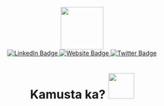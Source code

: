 <div id="header" align="center">
  <img src="https://media.giphy.com/media/v1.Y2lkPTc5MGI3NjExMDI4M2Q1ZDA3YjkyMzVjYTVlNjY0YmRlYTI2YzJmZjRiMjBiZWZhYyZlcD12MV9pbnRlcm5hbF9naWZzX2dpZklkJmN0PXM/vLlpbDafjgHystuJ0a/giphy.gif" width="100"/>
</div>

<div id="badges" align="center">
  <a href="https://www.linkedin.com/in/pintucan-pj/">
    <img src="https://img.shields.io/badge/LinkedIn-blue?style=for-the-badge&logo=linkedin&logoColor=white" alt="LinkedIn Badge"/>
  </a>
  <a href="https://peebs-tech.github.io/">
    <img src="https://img.shields.io/badge/Website-black?style=for-the-badge&logo=website&logoColor=white" alt="Website Badge"/>
  </a>
  <a href="https://twitter.com/PeebsTech">
    <img src="https://img.shields.io/badge/Twitter-blue?style=for-the-badge&logo=twitter&logoColor=white" alt="Twitter Badge"/>
  </a>
</div>

<div id="views" align="center">
<img src="https://komarev.com/ghpvc/?username=Peebs-Tech&style=flat-square&color=blue" alt=""/>
  
<h1>
  Kamusta ka?
  <img src="https://media.giphy.com/media/hvRJCLFzcasrR4ia7z/giphy.gif" width="60px"/>
</h1>
</div>


